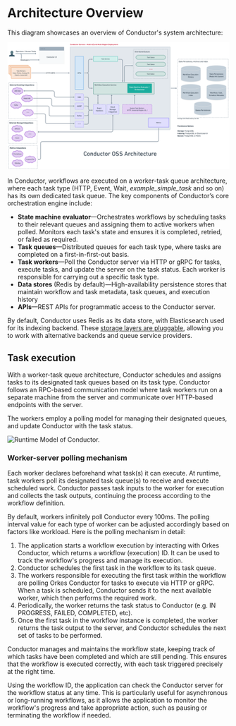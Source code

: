 # Architecture Overview

This diagram showcases an overview of Conductor's system architecture:

![Conductor's Architecture diagram.](conductor-architecture.png)


In Conductor, workflows are executed on a worker-task queue architecture, where each task type (HTTP, Event, Wait, *example_simple_task* and so on) has its own dedicated task queue. The key components of Conductor’s core orchestration engine include:

* **State machine evaluator**—Orchestrates workflows by scheduling tasks to their relevant queues and assigning them to active workers when polled. Monitors each task's state and ensures it is completed, retried, or failed as required.
* **Task queues**—Distributed queues for each task type, where tasks are completed on a first-in-first-out basis.
* **Task workers**—Poll the Conductor server via HTTP or gRPC for tasks, execute tasks, and update the server on the task status. Each worker is responsible for carrying out a specific task type.
* **Data stores** (Redis by default)—High-availability persistence stores that maintain workflow and task metadata, task queues, and execution history
* **APIs**—REST APIs for programmatic access to the Conductor server. 


By default, Conductor uses Redis as its data store, with Elasticsearch used for its indexing backend. These [storage layers are pluggable](../../documentation/advanced/extend.md), allowing you to work with alternative backends and queue service providers.


## Task execution

With a worker-task queue architecture, Conductor schedules and assigns tasks to its designated task queues based on its task type. Conductor follows an RPC-based communication model where task workers run on a separate machine from the server and communicate over HTTP-based endpoints with the server. 

The workers employ a polling model for managing their designated queues, and update Conductor with the task status.

![Runtime Model of Conductor.](overview.png)



### Worker-server polling mechanism


Each worker declares beforehand what task(s) it can execute. At runtime, task workers poll its designated task queue(s) to receive and execute scheduled work. Conductor passes task inputs to the worker for execution and collects the task outputs, continuing the process according to the workflow definition. 

By default, workers infinitely poll Conductor every 100ms. The polling interval value for each type of worker can be adjusted accordingly based on factors like workload. Here is the polling mechanism in detail:

1. The application starts a workflow execution by interacting with Orkes Conductor, which returns a workflow (execution) ID. It can be used to track the workflow's progress and manage its execution.
2. Conductor schedules the first task in the workflow to its task queue.
3. The workers responsible for executing the first task within the workflow are polling Orkes Conductor for tasks to execute via HTTP or gRPC. When a task is scheduled, Conductor sends it to the next available worker, which then performs the required work.
4. Periodically, the worker returns the task status to Conductor (e.g. IN PROGRESS, FAILED, COMPLETED, etc).
5. Once the first task in the workflow instance is completed, the worker returns the task output to the server, and Conductor schedules the next set of tasks to be performed.

Conductor manages and maintains the workflow state, keeping track of which tasks have been completed and which are still pending. This ensures that the workflow is executed correctly, with each task triggered precisely at the right time.

Using the workflow ID, the application can check the Conductor server for the workflow status at any time. This is particularly useful for asynchronous or long-running workflows, as it allows the application to monitor the workflow's progress and take appropriate action, such as pausing or terminating the workflow if needed.